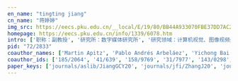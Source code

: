 ```yaml
---
en_name: "tingting jiang"
cn_name: "蒋婷婷"
img_src: https://eecs.pku.edu.cn/__local/E/19/80/BB44A933070FBE37DD7AC2F51E1_6F801D1A_2BD5.jpg?e=.jpg
homepage: https://eecs.pku.edu.cn/info/1339/6078.htm
intro: ['职称：副教授', '研究所：数字媒体研究所', '研究领域：计算机视觉、图像视频处理 ', '办公电话：86-10-62753424', '电子邮件：ttjiang@pku.edu.cn', '个人主页：http://www.idm.pku.edu.cn/staff/jiangtingting/ ']
pid: "72/2833"
coauthor_names: ['Martin Apitz', 'Pablo Andrés Arbeláez', 'Yichong Bai', 'Jonathan Bates', 'Gui-Bin Bian', 'Sebastian Bodenstedt', 'Jon Lindström Bolmgren', 'Collin Brittle', 'Pierangela Bruno', 'Chenyang Bu', 'Karen Kie Yan Chan', 'Bin Chen', 'Cheng Chen 0004', 'Congliang Chen', 'Feng Chen 0001', 'Hua-Bin Chen', 'Shengyong Chen', 'Shunchang Chen', 'Xilin Chen', 'Ye Chen', 'Yinlin Chen', 'Zhengying Chen', 'Yu Chi', 'Alexander Cloninger', 'Zhaoxiong Cui', 'Sarang Deo', 'Heng Ding', 'Zhongqian Dong', 'Jia Du', 'Chang Fan', 'Xiaopeng Fan', 'Zhiwei Fan', 'Fang Fang 0003', 'Zesong Fei', 'Ethan Fetaya', 'Diana Mindroc Filimon', 'Shiting Fu', 'Zhenzhen Fu', 'Peter M. Full', 'Wen Gao 0001', 'Xu Gao', 'Cristina González', 'Ke Gu 0001', 'Qiu Guan', 'Dong Guo', 'Ge Guo', 'Qian Guo', 'Pål Halvorsen', 'Jingjing Han', 'Daqing He', 'Qin He', 'Hellena Hempe', 'Pheng-Ann Heng', 'Wen Heng', 'Enes Hosgor', 'Y. Thomas Hou', 'Zeng-Guang Hou', 'David Hsu', 'Chen Huang', 'Qingming Huang', 'Tiejun Huang', 'Seyed M. R. Iravani', 'Fabian Isensee', 'Ariel Jaffe', 'Debesh Jha', 'Huizhu Jia', 'Ming Jiang', 'Yueming Jin', 'Frédéric Jurie', 'Mary Kasarda', 'Nei Kato', 'Jared Katzman', 'Yuichi Kawamoto', 'Hannes Kenngott', 'Kadir Kirtaç', 'Sabrina Kletz', 'Yuval Kluger', 'Annette Kopp-Schneider', 'Hanna Kurniawati', 'Stefan Leger', 'Dingquan Li', 'Jiahe Li', 'Ming Li 0003', 'Sheng Li', 'Tongtong Li', 'Xiaoming Li', 'Yun Li 0011', 'Zhezhe Li', 'Zhixuan Li', 'Zhiyuan Li 0009', 'Ziyu Li', 'Weisi Lin', 'Daochang Liu', 'Fang Liu', 'Xiang Liu', 'Yu Liu 0035', 'Wenjing Lou', 'Chang-Tien Lu', 'Wei Lu', 'Chang Ma', 'Feicheng Ma', 'Siwei Ma', 'Klaus H. Maier-Hein', 'Lena Maier-Hein', 'Paul Mather', 'Rulin Miao', 'Beat P. Müller-Stich', 'Boaz Nadler', 'Takayuki Nakazawa', 'Jun Ni', 'Zhen-Liang Ni', 'Hiroki Nishiyama 0001', 'Maciek Nowak', 'Feng Qi', 'Ling Qin', 'Tariq Rahim', 'John H. Reif', 'Annika Reinke', 'Jian Ren 0001', 'Michael Riegler', 'Tobias Roß', 'Stephen Samuelson', 'Laura Bravo Sánchez', 'Cordelia Schmid', 'Scott C. Schmidler', 'Klaus Schöffmann', 'Patrick Scholz', 'Uri Shaham', 'Fei Shan', 'Shimin Shan', 'Yeji Shen', 'Ruohua Shi', 'Yoshitaka Shimizu', 'Karen R. Smilowitz', 'Enmei Song', 'Julie Speer', 'Stefanie Speidel', 'Michael Stenzel', 'Zheng Sun', 'Atsushi Takahara', 'Di Tang', 'Pablo A. Tarazaga', 'Yonghong Tian 0001', 'Carlo Tomasi', 'Thuy Nuong Tran', 'Isabell Twick', 'Martin Wagner', 'Tyler Walters', 'Gutai Wang', 'Jiacheng Wang', 'Jing Wang 0037', 'Kai Wang', 'Liang Wang', 'Liansheng Wang', 'Lu Wang', 'Shiqi Wang 0001', 'Wei Wang 0115', 'Xiaoguang Wang', 'Ying Wang', 'Yizhou Wang 0001', 'Yue Wang 0032', 'Manuel Wiesenfarth', 'Xi Wu', 'Xindong Wu 0001', 'Zhiwu Xie', 'Bing Xu', 'Qianqian Xu', 'Xiujuan Xu', 'Yaping Xu', 'Yiqiang Xu', 'Yuansheng Xu', 'Zhaoji Xu', 'Zhenlong Xu', 'Bowei Yan', 'Qiben Yan', 'Yalan Yan', 'Jiaqi Yang', 'Shu Yang', 'Chunyan Yao', 'Yuan Yao 0011', 'Fangqiu Yi', 'Alan L. Yuille', 'Huacheng Zeng', 'Xianjin Zha', 'Bo Zhang 0042', 'Chaojian Zhang', 'Jian Zhang', 'Jian Zhang 0018', 'Nan Zhang', 'Xi Zhang', 'Xiang Zhang 0004', 'Yujie Zhang', 'Yuping Zhang', 'Zhao Zhang', 'Zhebin Zhang', 'Debin Zhao', 'Hongbin Zhao', 'Junhui Zhao', 'Junzhe Zhao', 'Yang Zhao 0008', 'Yao Zheng', 'Shuchang Zhou', 'Yan-Jie Zhou', 'Lei Zhu', 'Yi Zhu']
coauthor_ids: ['185/2064', '41/639', '158/9769', '31/7977', '143/0298', '32/9855', '261/3870', '190/2195', '229/6261', '151/4309', '138/6205', '22/5523', '10/217-4', '205/7138', '21/3047-1', '261/3487', '93/2479', '258/1128', 'c/XilinChen', '14/3310', '10/7063', '151/8840', '169/8240', '142/3285', '196/3130', '20/6859', '170/8070', '129/4023', '71/5278', '137/6069', '76/1458', '156/3546', '74/3719-3', '27/6389', '01/10046', '261/2951', '237/1840', '24/7272', '203/8774', 'g/WenGao', '30/9374', '200/5697', '13/9079-1', '29/6909', '93/10014', '90/3367', '22/2222', '56/4802', '124/7106', '41/134', '02/479', '261/3352', '52/2889', '201/7460', '261/2930', 'h/YTHou', '59/873', '29/331', '22/5390', '68/4388', 'h/TiejunHuang', '32/2113', '190/7435', '145/1230', '211/9569', '56/8496', '02/10377', '183/6320', '34/4827', '163/6947', '19/3059', '182/2488', '115/6386', '49/4826', '72/7654', '173/6733', '79/5739', '49/9916', '94/165', '192/1917', '207/2000', '265/2448', 'l/MingLi3', '23/3439', '32/4638', '36/3071', '87/6284-11', '216/5946', '136/0510', '39/7780-9', '177/3057', '14/3737', '222/2701', '67/5807', '31/5736', '97/2274-35', '73/3673', '08/4367', '98/6613', '48/10619', '22/7118', '40/5402', '133/0183', '35/3435', '29/2659', '250/4145', '54/1217', '53/4192', '167/9267', '181/2752', '241/7013', '04/5689', '60/3152', '42/1054', '60/6164', '215/6930', 'r/JohnHReif', '222/1818', '59/2180-1', '129/8082', '167/0893', '149/8176', '55/5241', 's/CordeliaSchmid', '61/3587', '38/5557', '48/10500', '53/5153', '194/8543', '36/6320', '191/2486', '261/2700', '97/3381', '62/1234', '237/1869', '163/6989', '39/6736', '261/2867', '36/2849', '07/3302', '77/1147', '163/7034', '86/5857', '24/2162', '261/3521', '261/2610', '58/5378', '163/7027', '261/2638', '115/7106', '02/736-37', '78/2022', '56/4499', '63/6244', '49/3800', '58/9145-1', '35/7092-0115', '38/2429', '94/3104', '71/3387-1', '33/4822-32', '204/5862', '37/4465', '59/4107', '82/5359', '68/3832', '07/7627', '14/1827', '132/5369', '99/5807', '158/9771', '82/9', '138/8371', '44/10575', '86/10809', '47/4741', '131/7234', '18/6739', '20/5461', '25/4120-11', '250/4226', 'y/AlanLYuille', '36/8208', '63/5936', '36/2259-42', '216/5961', '07/314', '07/314-18', '28/6297', '87/1222', '91/4353-4', '33/1685', '94/5469', '87/6853', '59/2896', '16/3958', '95/3474', '96/5668', '176/2779', '50/2082-8', '66/3310', '67/8436', '241/6933', '99/549', '67/4972']
paper_keys: ['journals/aslib/JiangGCY20', 'journals/jfi/ZhangJ20', 'journals/corr/abs-2003-10299', 'journals/el/DingLJ19', 'journals/ipm/JiangGXF19', 'journals/remotesensing/JiangCCX19', 'journals/tcsv/HengJG19', 'journals/tmm/LiJLJ19', 'journals/corr/abs-1908-00375', 'journals/corr/abs-1806-08089', 'journals/corr/abs-1807-10590', 'journals/corr/abs-1810-08169', 'journals/corr/abs-1810-08339', 'journals/intr/YanZZJQL17', 'journals/sj/KawamotoNKSTJ17', 'journals/tmm/FanJH17', 'journals/scn/RenLJL16', 'journals/sivp/QiZFJ16', 'journals/tifs/YanZJ0LH16', 'journals/corr/KatzmanSCBJK16', 'journals/jd/JiangLC15', 'journals/corr/JaffeFNJK15', 'journals/ijcv/GuoWJYFG14', 'journals/twc/Yan0CJLHL14', 'journals/ior/DeoIJSS13', 'journals/jd/Jiang13', 'journals/joi/LiuJM13', 'journals/pr/WangWJZG13', 'journals/transci/SmilowitzNJ13', 'journals/jis/MaJFZ12', 'journals/spl/GuoJWG12', 'journals/tcsv/WangJMG12', 'journals/tmm/XuHJYLY12', 'journals/wc/JiangLR12', 'journals/wcl/JiangZYLH12', 'journals/jis/WangJM10', 'journals/trob/SunHJKR05', 'journals/jis/DuJM04']
---
```

